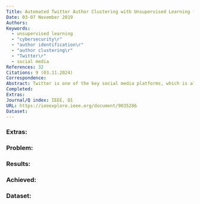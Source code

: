 ```yaml
---
Title: Automated Twitter Author Clustering with Unsupervised Learning for Social Media Forensics
Date: 03-07 November 2019
Authors: 
Keywords:
  - unsupervised learning
  - "cybersecurity\r"
  - "author identification\r"
  - "author clustering\r"
  - "Twitter\r"
  - social media
References: 32
Citations: 9 (03.11.2024)
Correspondence: 
Abstract: Twitter is one of the key social media platforms, which is also used for cyber-crimes. Hence, monitoring and detecting the malicious activities of Twitter users is critically important for cybersecurity concerns around the globe since cybercriminals are heavily using Twitter for illegal purpose. It is increasingly common for cybercriminals signing up many accounts while masquerading different users for malicious behaviors. This fact has brought forward the issue of identifying the authors of Twitter accounts. In this paper, we propose a novel approach through a combination of feature extraction methods and then convert high dimensional data to kernel matrix for Twitter author clustering. The experimental results show that our approach can be used to effectively identify the groups among more than one hundred Twitter aliases even without knowing the number of authors.
Completed: 
Extras: 
Journal/Q index: IEEE, Q1
URL: https://ieeexplore.ieee.org/document/9035286
Dataset:
---
```



### Extras: 
### Problem: 
### Results: 
### Achieved: 
### Dataset:


